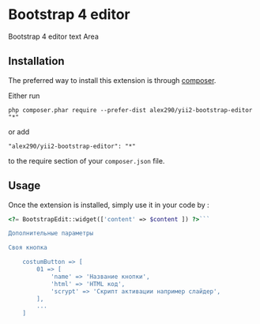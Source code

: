 Bootstrap 4 editor
==================
Bootstrap 4 editor text Area

Installation
------------

The preferred way to install this extension is through [composer](http://getcomposer.org/download/).

Either run

```
php composer.phar require --prefer-dist alex290/yii2-bootstrap-editor "*"
```

or add

```
"alex290/yii2-bootstrap-editor": "*"
```

to the require section of your `composer.json` file.


Usage
-----

Once the extension is installed, simply use it in your code by  :

```php
<?= BootstrapEdit::widget(['content' => $content ]) ?>```

Дополнительные параметры

Своя кнопка

    costumButton => [
        01 => [
            'name' => 'Название кнопки',
            'html' => 'HTML код',
            'scrypt' => 'Скрипт активации например слайдер',
        ],
        ...
    ]
